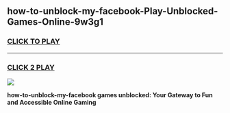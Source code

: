 
## how-to-unblock-my-facebook-Play-Unblocked-Games-Online-9w3g1
<h3>
<a href="https://premium76.site?title=how-to-unblock-my-facebook&ref=25A">CLICK TO PLAY</a></h3>
<hr>

<h3>
<a href="https://premium76.site?title=how-to-unblock-my-facebook&ref=25A">CLICK 2 PLAY</a>
  
</h3>

<a href="https://premium76.site?title=how-to-unblock-my-facebook&ref=25A"><img src="https://clearcache.store/games.png"></a>


**how-to-unblock-my-facebook games unblocked: Your Gateway to Fun and Accessible Online Gaming**
